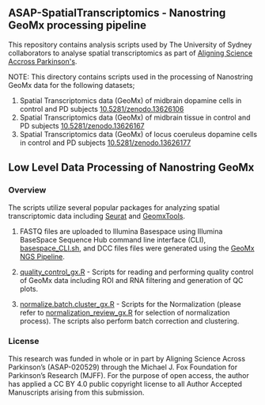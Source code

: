 ## ASAP-SpatialTranscriptomics - Nanostring GeoMx processing pipeline

This repository contains analysis scripts used by The University of Sydney collaborators to analyse spatial transcriptomics as part of [Aligning Science Accross Parkinson's](https://parkinsonsroadmap.org/#).

NOTE: This directory contains scripts used in the processing of Nanostring GeoMx data for the following datasets;
1. Spatial Transcriptomics data (GeoMx) of midbrain dopamine cells in control and PD subjects [10.5281/zenodo.13626106](10.5281/zenodo.13626106)
2. Spatial Transcriptomics data (GeoMx) of midbrain tissue in control and PD subjects [10.5281/zenodo.13626167](10.5281/zenodo.13626167)
3. Spatial Transcriptomics data (GeoMx) of locus coeruleus dopamine cells in control and PD subjects [10.5281/zenodo.13626177](10.5281/zenodo.13626177)

## Low Level Data Processing of Nanostring GeoMx
### Overview
The scripts utilize several popular packages for analyzing spatial transcriptomic data including [Seurat](https://satijalab.org/seurat/) and [GeomxTools](https://github.com/Nanostring-Biostats/GeomxTools). 


1. FASTQ files are uploaded to Illumina Basespace using Illumina BaseSpace Sequence Hub command line interface (CLI), [basespace_CLI.sh](/geomx/lowlevel/basespace_CLI.sh), and DCC files files were generated using the [GeoMx NGS Pipeline](https://sapac.illumina.com/products/by-type/informatics-products/basespace-sequence-hub/apps/nanostring-geomxr-ngs-pipeline.html). 

2. [quality_control_gx.R](/geomx/lowlevel/quality_control_gx.R) - Scripts for reading and performing quality control of GeoMx data including ROI and RNA filtering and generation of QC plots.

3. [normalize.batch.cluster_gx.R](/geomx/lowlevel/normalize.batch.cluster_gx.R) - Scripts for the Normalization (please refer to [normalization_review_gx.R](/geomx/lowlevel/normalization_review_gx.R) for selection of normalization process). The scripts also perform batch correction and clustering.


### License
This research was funded in whole or in part by Aligning Science Across Parkinson’s (ASAP-020529) through the Michael J. Fox Foundation for Parkinson’s Research (MJFF). For the purpose of open access, the author has applied a CC BY 4.0 public copyright license to all Author Accepted Manuscripts arising from this submission.
